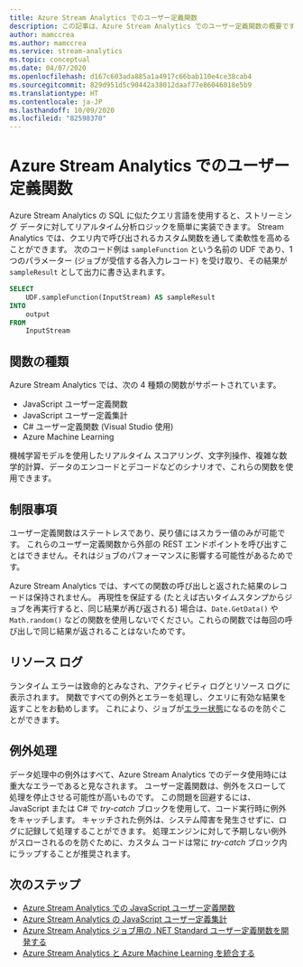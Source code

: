 ```yaml
---
title: Azure Stream Analytics でのユーザー定義関数
description: この記事は、Azure Stream Analytics でのユーザー定義関数の概要です。
author: mamccrea
ms.author: mamccrea
ms.service: stream-analytics
ms.topic: conceptual
ms.date: 04/07/2020
ms.openlocfilehash: d167c603ada885a1a4917c66bab110e4ce38cab4
ms.sourcegitcommit: 829d951d5c90442a38012daaf77e86046018e5b9
ms.translationtype: HT
ms.contentlocale: ja-JP
ms.lasthandoff: 10/09/2020
ms.locfileid: "82598370"
---
```

# <a name="user-defined-functions-in-azure-stream-analytics"></a>Azure Stream Analytics でのユーザー定義関数

Azure Stream Analytics の SQL に似たクエリ言語を使用すると、ストリーミング データに対してリアルタイム分析ロジックを簡単に実装できます。 Stream Analytics では、クエリ内で呼び出されるカスタム関数を通して柔軟性を高めることができます。 次のコード例は `sampleFunction` という名前の UDF であり、1 つのパラメーター (ジョブが受信する各入力レコード) を受け取り、その結果が `sampleResult` として出力に書き込まれます。

```sql
SELECT 
    UDF.sampleFunction(InputStream) AS sampleResult 
INTO 
    output 
FROM 
    InputStream 
```

## <a name="types-of-functions"></a>関数の種類

Azure Stream Analytics では、次の 4 種類の関数がサポートされています。 

* JavaScript ユーザー定義関数 
* JavaScript ユーザー定義集計 
* C# ユーザー定義関数 (Visual Studio 使用) 
* Azure Machine Learning 

機械学習モデルを使用したリアルタイム スコアリング、文字列操作、複雑な数学的計算、データのエンコードとデコードなどのシナリオで、これらの関数を使用できます。 

## <a name="limitations"></a>制限事項

ユーザー定義関数はステートレスであり、戻り値にはスカラー値のみが可能です。 これらのユーザー定義関数から外部の REST エンドポイントを呼び出すことはできません。それはジョブのパフォーマンスに影響する可能性があるためです。 

Azure Stream Analytics では、すべての関数の呼び出しと返された結果のレコードは保持されません。 再現性を保証する (たとえば古いタイムスタンプからジョブを再実行すると、同じ結果が再び返される) 場合は、`Date.GetData()` や `Math.random()` などの関数を使用しないでください。これらの関数では毎回の呼び出しで同じ結果が返されることはないためです。  

## <a name="resource-logs"></a>リソース ログ

ランタイム エラーは致命的とみなされ、アクティビティ ログとリソース ログに表示されます。 関数ですべての例外とエラーを処理し、クエリに有効な結果を返すことをお勧めします。 これにより、ジョブが[エラー状態](job-states.md)になるのを防ぐことができます。  

## <a name="exception-handling"></a>例外処理

データ処理中の例外はすべて、Azure Stream Analytics でのデータ使用時には重大なエラーであると見なされます。 ユーザー定義関数は、例外をスローして処理を停止させる可能性が高いものです。 この問題を回避するには、JavaScript または C# で *try-catch* ブロックを使用して、コード実行時に例外をキャッチします。 キャッチされた例外は、システム障害を発生させずに、ログに記録して処理することができます。 処理エンジンに対して予期しない例外がスローされるのを防ぐために、カスタム コードは常に *try-catch* ブロック内にラップすることが推奨されます。

## <a name="next-steps"></a>次のステップ

* [Azure Stream Analytics での JavaScript ユーザー定義関数](stream-analytics-javascript-user-defined-functions.md)
* [Azure Stream Analytics の JavaScript ユーザー定義集計](stream-analytics-javascript-user-defined-aggregates.md)
* [Azure Stream Analytics ジョブ用の .NET Standard ユーザー定義関数を開発する](stream-analytics-edge-csharp-udf-methods.md)
* [Azure Stream Analytics と Azure Machine Learning を統合する](machine-learning-udf.md)
